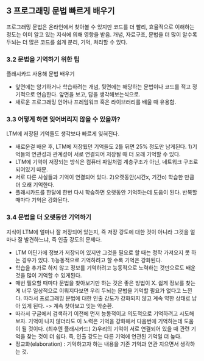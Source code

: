 ## 3 프로그래밍 문법 빠르게 배우기
프로그래밍 문법은 온라인에서 찾아볼 수 있지만 코드를 더 빨리, 효율적으로 이해하는 정도는 이미 알고 있는 지식에 의해 영향을 받음.
개념, 자료구조, 문법을 더 많이 알수록 두뇌는 더 많은 코드를 쉽게 분리, 기억, 처리할 수 있다.

### 3.2 문법을 기억하기 위한 팁
플래시카드 사용해 문법 배우기
 - 앞면에는 암기하거나 학습하려는 개념, 뒷면에는 해당하는 문법이나 코드를 적고 정기적으로 연습한다. 앞면을 보고, 답을 생각해보는식으로.
 - 새로운 프로그래밍 언어나 프레임워크 혹은 라이브러리를 배울 때 유용함.

### 3.3 어떻게 하면 잊어버리지 않을 수 있을까?
LTM에 저장된 기억들도 생각보다 빠르게 잊혀진다.
 - 새로운걸 배운 후, LTM에 저장됬던 기억들도 2틀 뒤면 25% 정도만 남게된다.
1)기억들의 연관성과 관계성이 서로 연결되어 저장될 때 더 오래 기억할 수 있다.
 - LTM에 기억이 저장되는 방식은 컴퓨터 파일처럼 계층구조가 아닌, 네트워크 구조로 되어있기 때문.
 - 서로 다른 사실들과 기억이 연결되어 있다.
2)오랫동안(시간x, 기간o) 학습한 만큼 더 오래 기억한다.
 - 플래시카드를 한달에 한번 다시 학습하면 오랫동안 기억하는데 도움이 된다. 반복할 때마다 기억은 강화된다.

### 3.4 문법을 더 오랫동안 기억하기
지식이 LTM에 얼마나 잘 저장되어 있는지, 즉 저장 강도에 대한 것이 아니라 그것을 얼마나 잘 발견하느냐, 즉 인출 강도의 문제다.
 - LTM 어딘가에 정보가 저장되어 있지만 그것을 필요로 할 때는 정작 가져오지 못 하는 경우가 있다.
1)능동적으로 기억하려고 할 수록 기억은 강화된다.
 - 학습을 추가로 하지 않고 정보를 기억하려고 능동적으로 노력하는 것만으로도 배운 것을 많이 기억할 수 있게된다.
 - 매번 필요할 때마다 문법을 찾아보기만 하는 것은 좋은 방법이 X. 쉽게 정보를 찾는게 너무 일상적으로 이뤄지다보면 우리 두뇌는 문법을 기억할 필요가 없다고 느낀다. 따라서 프로그래밍 문법에 대한 인출 강도가 강화되지 않고 계속 약한 상태로 남아 있게 된다.
	-> 계속 찾아보고 잊는 악순환.
 - 따라서 구글에서 검색하기 이전에 먼저 능동적이고 의도적으로 기억하려고 시도해보자. 기억이 나지 않더라도 이 노력은 기억을 강화해서 다음번에 기억하는데 도움이 될 것이다. (최후엔 플래시카드)
2)우리의 기억이 서로 연결되어 있을 때 관련 기억을 찾는 것이 더 쉽다. 즉, 인출 강도는 다른 기억에 연관된 기억일 더 높다.
 - 정교화(elaboration) : 기억하고자 하는 내용을 기존 기억과 연관 지으면서 생각하는 것.
 